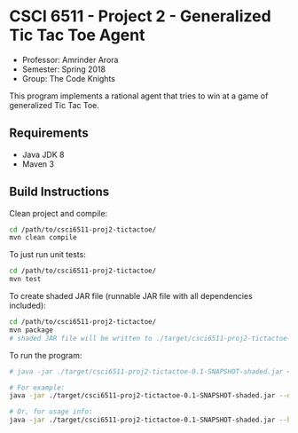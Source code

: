 # CSCI 6511 - Project 2 - Generalized Tic Tac Toe Agent

* Professor: Amrinder Arora
* Semester: Spring 2018
* Group: The Code Knights

This program implements a rational agent that tries to win at a game of generalized Tic Tac Toe.

## Requirements

* Java JDK 8
* Maven 3

## Build Instructions

Clean project and compile:

```bash
cd /path/to/csci6511-proj2-tictactoe/
mvn clean compile
```

To just run unit tests:

```bash
cd /path/to/csci6511-proj2-tictactoe/
mvn test
```

To create shaded JAR file (runnable JAR file with all dependencies included):

```bash
cd /path/to/csci6511-proj2-tictactoe/
mvn package
# shaded JAR file will be written to ./target/csci6511-proj2-tictactoe-0.1-SNAPSHOT-shaded.jar
```

To run the program:

```bash
# java -jar ./target/csci6511-proj2-tictactoe-0.1-SNAPSHOT-shaded.jar <args>

# For example:
java -jar ./target/csci6511-proj2-tictactoe-0.1-SNAPSHOT-shaded.jar --dim 3 --win-length 3 --state _ _ _ _ O X X _ _ O _ _ X X O

# Or, for usage info:
java -jar ./target/csci6511-proj2-tictactoe-0.1-SNAPSHOT-shaded.jar --help
```
